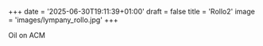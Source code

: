 +++
date = '2025-06-30T19:11:39+01:00'
draft = false
title = 'Rollo2'
image = 'images/lympany_rollo.jpg'
+++
 
Oil on ACM 